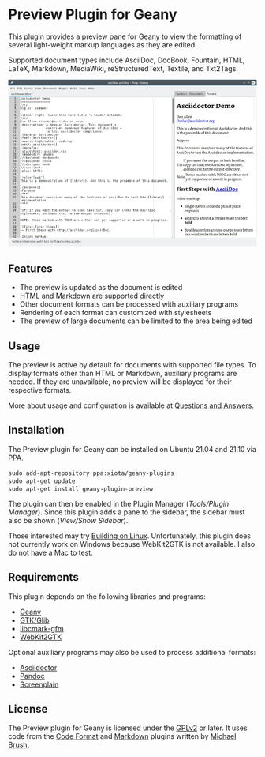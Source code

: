 # Preview Plugin for Geany

This plugin provides a preview pane for Geany to view the formatting of several light-weight markup languages as they are edited.

Supported document types include AsciiDoc, DocBook, Fountain, HTML, LaTeX, Markdown, MediaWiki, reStructuredText, Textile, and Txt2Tags.

![screenshot](docs/screenshot-908.jpg)

## Features

* The preview is updated as the document is edited
* HTML and Markdown are supported directly
* Other document formats can be processed with auxiliary programs
* Rendering of each format can customized with stylesheets
* The preview of large documents can be limited to the area being edited

## Usage

The preview is active by default for documents with supported file types.  To display formats other than HTML or Markdown, auxiliary programs are needed.  If they are unavailable, no preview will be displayed for their respective formats.

More about usage and configuration is available at [Questions and Answers](docs/Questions_and_Answers.md).

## Installation

The Preview plugin for Geany can be installed on Ubuntu 21.04 and 21.10 via PPA.
```
sudo add-apt-repository ppa:xiota/geany-plugins
sudo apt-get update
sudo apt-get install geany-plugin-preview
```

The plugin can then be enabled in the Plugin Manager (*Tools/Plugin Manager*).  Since this plugin adds a pane to the sidebar, the sidebar must also be shown (*View/Show Sidebar*).

Those interested may try [Building on Linux](docs/Building_on_Linux.md).  Unfortunately, this plugin does not currently work on Windows because WebKit2GTK is not available.  I also do not have a Mac to test.

## Requirements

This plugin depends on the following libraries and programs:

* [Geany](https://geany.org/)
* [GTK/Glib](http://www.gtk.org)
* [libcmark-gfm](https://github.com/github/cmark-gfm)
* [WebKit2GTK](http://webkitgtk.org)

Optional auxiliary programs may also be used to process additional formats:

* [Asciidoctor](https://asciidoctor.org/)
* [Pandoc](https://pandoc.org/)
* [Screenplain](https://github.com/vilcans/screenplain)

## License

The Preview plugin for Geany is licensed under the [GPLv2](COPYING) or later.  It uses code from the [Code Format](https://github.com/codebrainz/code-format/) and [Markdown](https://plugins.geany.org/markdown.html) plugins written by [Michael Brush](https://github.com/codebrainz).
